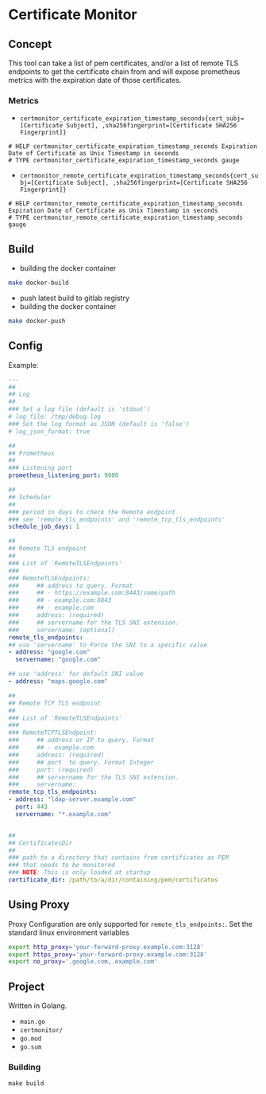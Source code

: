 # Certificate Monitor

## Concept
This tool can take a list of pem certificates, and/or a list of remote TLS endpoints to get the certificate chain from and will expose prometheus metrics with the expiration date of those certificates. 

### Metrics

* `certmonitor_certificate_expiration_timestamp_seconds{cert_subj=[Certificate Subject], ,sha256fingerprint=[Certificate SHA256 Fingerprint]}`
```
# HELP certmonitor_certificate_expiration_timestamp_seconds Expiration Date of Certificate as Unix Timestamp in seconds
# TYPE certmonitor_certificate_expiration_timestamp_seconds gauge
```

* `certmonitor_remote_certificate_expiration_timestamp_seconds{cert_subj=[Certificate Subject], ,sha256fingerprint=[Certificate SHA256 Fingerprint]}`
```
# HELP certmonitor_remote_certificate_expiration_timestamp_seconds Expiration Date of Certificate as Unix Timestamp in seconds
# TYPE certmonitor_remote_certificate_expiration_timestamp_seconds gauge
```


## Build


* building the docker container
```bash
make docker-build
```

* push latest build to gitlab registry
* building the docker container
```bash
make docker-push
```

## Config

Example: 
```yaml
---
##
## Log
##
### Set a log file (default is 'stdout')
# log_file: /tmp/debug.log
### Set the log format as JSON (default is 'false') 
# log_json_format: true

##
## Prometheus
## 
### Listening port 
prometheus_listening_port: 9000

##
## Scheduler
##
### period in days to check the Remote endpoint 
### see 'remote_tls_endpoints' and 'remote_tcp_tls_endpoints'
schedule_job_days: 1

##
## Remote TLS endpoint
##
### List of 'RemoteTLSEndpoints'
###
### RemoteTLSEndpoints:
###     ## address to query. Format
###     ## - https://example.com:8443/some/path
###     ## - example.com:8843
###     ## - example.com
###     address: (required)
###     ## servername for the TLS SNI extension. 
###     servername: (optional)
remote_tls_endpoints: 
## use 'servername' to Force the SNI to a specific value
- address: "google.com"
  servername: "google.com" 

## use 'address' for default SNI value
- address: "maps.google.com"

##
## Remote TCP TLS endpoint
##
### List of 'RemoteTLSEndpoints'
###
### RemoteTCPTLSEndpoint:
###     ## address or IP to query. Format
###     ## - example.com
###     address: (required)
###     ## port  to query. Format Integer
###     port: (required)
###     ## servername for the TLS SNI extension. 
###     servername:
remote_tcp_tls_endpoints:
- address: "ldap-server.example.com"
  port: 443
  servername: "*.example.com"


##
## CertificatesDir
##
### path to a directory that contains from certificates as PEM
### that needs to be monitored
### NOTE: This is only loaded at startup
certificate_dir: /path/to/a/dir/containing/pem/certificates
```

## Using Proxy

Proxy Configuration are only supported for `remote_tls_endpoints:`. Set the standard linux environment variables
```bash
export http_proxy='your-forward-proxy.example.com:3128'
export https_proxy='your-forward-proxy.example.com:3128'
export no_proxy='.google.com,.example.com'
```

## Project 

Written in Golang. 

* `main.go`
* `certmonitor/`
* `go.mod`
* `go.sum`

### Building 

```
make build
```